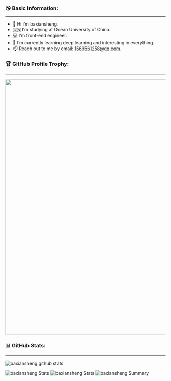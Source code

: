 ### 😘 Basic Information:
---
- 👋 Hi i‘m baxiansheng. 
- 🇨🇳 I‘m studying at Ocean University of China.
- 💻 I‘m front-end engineer.
- 🌱 I’m currently learning deep learning and interesting in everything.
- 📫 Reach out to me by email: 1569561258@qq.com.

### 🏆 GitHub Profile Trophy:
---
<a href="https://github.com/ryo-ma/github-profile-trophy">
  <img width=800 src="https://github-profile-trophy.vercel.app/?username=baxiansheng&column=8&theme=radical&no-frame=true&no-bg=true"/>
</a>

### 📊 GitHub Stats:
---
![baxiansheng github stats](https://github-readme-stats.vercel.app/api?username=baxiansheng&show_icons=true&count_private=true)

![baxiansheng Stats](https://github-profile-summary-cards.vercel.app/api/cards/repos-per-language?username=baxiansheng)
![baxiansheng Stats](https://github-profile-summary-cards.vercel.app/api/cards/most-commit-language?username=baxiansheng)
![baxiansheng Summary](https://github-profile-summary-cards.vercel.app/api/cards/profile-details?username=baxiansheng)
<!--
**baxiansheng/baxiansheng** is a ✨ _special_ ✨ repository because its `README.md` (this file) appears on your GitHub profile.

Here are some ideas to get you started:

- 🔭 I’m currently working on ...
- 🌱 I’m currently learning ...
- 👯 I’m looking to collaborate on ...
- 🤔 I’m looking for help with ...
- 💬 Ask me about ...
- 📫 How to reach me: ...
- 😄 Pronouns: ...
- ⚡ Fun fact: ...
-->
